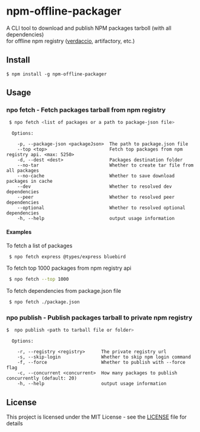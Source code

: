 # npm-offline-packager

A CLI tool to download and publish NPM packages tarboll (with all dependencies) <br>
for offline npm registry ([verdaccio](https://github.com/verdaccio/verdaccio), artifactory, etc.) 

## Install

```
$ npm install -g npm-offline-packager
```

## Usage


### npo fetch - Fetch packages tarball from npm registry

```bash
 $ npo fetch <list of packages or a path to package-json file>
```

```
  Options:

    -p, --package-json <packageJson>  The path to package.json file
    --top <top>                       Fetch top packages from npm registry api. <max: 5250>
    -d, --dest <dest>                 Packages destination folder
    --no-tar                          Whether to create tar file from all packages
    --no-cache                        Whether to save download packages in cache
    --dev                             Whether to resolved dev dependencies
    --peer                            Whether to resolved peer dependencies
    --optional                        Whether to resolved optional dependencies
    -h, --help                        output usage information
```

#### Examples

To fetch a list of packages
```bash
 $ npo fetch express @types/express bluebird
```

To fetch top 1000 packages from npm registry api
```bash
 $ npo fetch --top 1000
```

To fetch dependencies from package.json file
```bash
 $ npo fetch ./package.json
```

### npo publish - Publish packages tarball to private npm registry

```bash
$  npo publish <path to tarball file or folder>
```

```
  Options:

    -r, --registry <registry>      The private registry url
    -s, --skip-login               Whether to skip npm login command
    -f, --force                    Whether to publish with --force flag
    -c, --concurrent <concurrent>  How many packages to publish concurrently (default: 20)
    -h, --help                     output usage information
```

## License

This project is licensed under the MIT License - see the [LICENSE](LICENSE) file for details